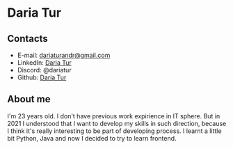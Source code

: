 # Daria Tur
## Contacts
* E-mail: dariaturandr@gmail.com
* LinkedIn: [Daria Tur](https://www.linkedin.com/in/daria-tur-78b174205/)
* Discord: @dariatur
* Github: [Daria Tur](https://github.com/dariatur)
## About me
I'm 23 years old. I don't have previous work expirience in IT sphere. But in 2021 I understood that I want to develop my skills in such direction, because I think it's really interesting to be part of developing process. I learnt a little bit Python, Java and now I decided to try to learn frontend.

